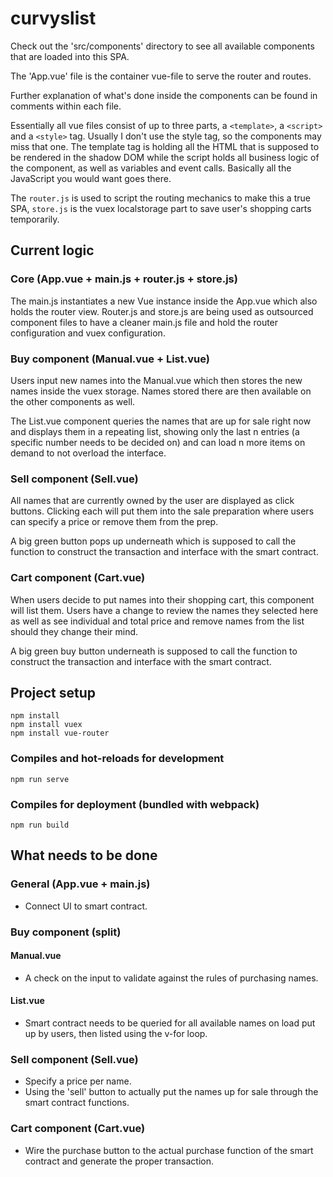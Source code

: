 # curvyslist

Check out the 'src/components' directory to see all available components that are loaded into this SPA.

The 'App.vue' file is the container vue-file to serve the router and routes.

Further explanation of what's done inside the components can be found in comments within each file.

Essentially all vue files consist of up to three parts, a `<template>`, a `<script>` and a `<style>` tag. Usually I don't use the style tag, so the components may miss that one. The template tag is holding all the HTML that is supposed to be rendered in the shadow DOM while the script holds all business logic of the component, as well as variables and event calls. Basically all the JavaScript you would want goes there.

The `router.js` is used to script the routing mechanics to make this a true SPA, `store.js` is the vuex localstorage part to save user's shopping carts temporarily.

## Current logic

### Core (App.vue + main.js + router.js + store.js)
The main.js instantiates a new Vue instance inside the App.vue which also holds the router view. Router.js and store.js are being used as outsourced component files to have a cleaner main.js file and hold the router configuration and vuex configuration.

### Buy component (Manual.vue + List.vue)
Users input new names into the Manual.vue which then stores the new names inside the vuex storage. Names stored there are then available on the other components as well.

The List.vue component queries the names that are up for sale right now and displays them in a repeating list, showing only the last n entries (a specific number needs to be decided on) and can load n more items on demand to not overload the interface.

### Sell component (Sell.vue)
All names that are currently owned by the user are displayed as click buttons. Clicking each will put them into the sale preparation where users can specify a price or remove them from the prep.

A big green button pops up underneath which is supposed to call the function to construct the transaction and interface with the smart contract.

### Cart component (Cart.vue)
When users decide to put names into their shopping cart, this component will list them. Users have a change to review the names they selected here as well as see individual and total price and remove names from the list should they change their mind.

A big green buy button underneath is supposed to call the function to construct the transaction and interface with the smart contract.

## Project setup
```
npm install
npm install vuex
npm install vue-router
```

### Compiles and hot-reloads for development
```
npm run serve
```

### Compiles for deployment (bundled with webpack)
```
npm run build
```

## What needs to be done

### General (App.vue + main.js)
- Connect UI to smart contract.

### Buy component (split)

#### Manual.vue
- A check on the input to validate against the rules of purchasing names.

#### List.vue
- Smart contract needs to be queried for all available names on load put up by users, then listed using the v-for loop.

### Sell component (Sell.vue)
- Specify a price per name.
- Using the 'sell' button to actually put the names up for sale through the smart contract functions.

### Cart component (Cart.vue)
- Wire the purchase button to the actual purchase function of the smart contract and generate the proper transaction.